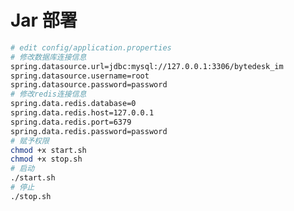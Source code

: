 <!--
 * @Author: jackning 270580156@qq.com
 * @Date: 2024-08-09 10:08:02
 * @LastEditors: jackning 270580156@qq.com
 * @LastEditTime: 2024-08-09 10:56:19
 * @Description: bytedesk.com https://github.com/Bytedesk/bytedesk
 *   Please be aware of the BSL license restrictions before installing Bytedesk IM – 
 *  selling, reselling, or hosting Bytedesk IM as a service is a breach of the terms and automatically terminates your rights under the license. 
 *  仅支持企业内部员工自用，严禁私自用于销售、二次销售或者部署SaaS方式销售 
 *  Business Source License 1.1: https://github.com/Bytedesk/bytedesk/blob/main/LICENSE 
 *  contact: 270580156@qq.com 
 *  联系：270580156@qq.com
 * Copyright (c) 2024 by bytedesk.com, All Rights Reserved. 
-->
# Jar 部署

```bash
# edit config/application.properties
# 修改数据库连接信息
spring.datasource.url=jdbc:mysql://127.0.0.1:3306/bytedesk_im
spring.datasource.username=root
spring.datasource.password=password
# 修改redis连接信息
spring.data.redis.database=0
spring.data.redis.host=127.0.0.1
spring.data.redis.port=6379
spring.data.redis.password=password
# 赋予权限
chmod +x start.sh
chmod +x stop.sh
# 启动
./start.sh
# 停止
./stop.sh
```
